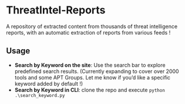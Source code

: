 # ThreatIntel-Reports

A repository of extracted content from thousands of threat intelligence reports, with an automatic extraction of reports from various feeds !

## Usage

  - **Search by Keyword on the site**: Use the search bar to explore predefined search results. (Currently expanding to cover over 2000 tools and some APT Groups. Let me know if you’d like a specific keyword added by default !)
  - **Search by Keyword in CLI**: clone the repo and execute `python .\search_keyword.py`
